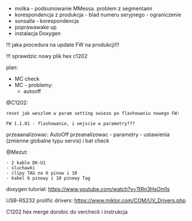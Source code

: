 - molka - podsumowanie MMessa. problem z segmentami
- korespondencja z produkcja - blad numeru seryjnego - ograniczenie
- sonsalla - korespondencja
- poprawawake up
- instalacja Doxygen

!!! jaka procedura na update FW na produkcji!!!

!!! sprawdzic nowy plik hex c1202

plan:
- MC check
- MC - problemy:
	- autooff

@C1202:
```
reset jak weszlem w param setting swiezo po flashowaniu nowego FW:

FW 1.1.01 - flashowanie, i wejscie w parametry???
```
przeaanalizowac:
AutoOff przeanalizowac - parametry - ustawienia (zmienne globalne typu servis) i bat check


@Mezut:
```
- 2 kable DK-U1
- sluchawki
- clipy TAG na 6 pinow i 10
- kabel 6 pinowy i 10 pinowy Tag
```


doxygen tutorial:
https://www.youtube.com/watch?v=TtRn3HsOm1s



USB-RS232 prolific drivers:
https://www.miklor.com/COM/UV_Drivers.php


C1202 hex merge dorobic do vercheck i instrukcja